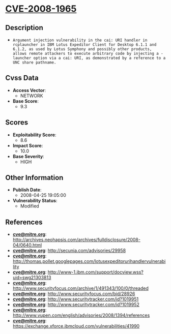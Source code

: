 
# [CVE-2008-1965](https://cve.mitre.org/cgi-bin/cvename.cgi?name=CVE-2008-1965)

## Description

- `Argument injection vulnerability in the cai: URI handler in rcplauncher in IBM Lotus Expeditor Client for Desktop 6.1.1 and 6.1.2, as used by Lotus Symphony and possibly other products, allows remote attackers to execute arbitrary code by injecting a -launcher option via a cai: URI, as demonstrated by a reference to a UNC share pathname.`

## Cvss Data

- **Access Vector**:
  - NETWORK
- **Base Score**:
  - 9.3

## Scores

- **Exploitability Score**:
  - 8.6
- **Impact Score**:
  - 10.0
- **Base Severity**:
  - HIGH

## Other Information

- **Publish Date**:
  - 2008-04-25 19:05:00
- **Vulnerability Status**:
  - Modified

## References

- **cve@mitre.org**: http://archives.neohapsis.com/archives/fulldisclosure/2008-04/0640.html
- **cve@mitre.org**: http://secunia.com/advisories/29958
- **cve@mitre.org**: http://thomas.pollet.googlepages.com/lotusexpeditorurihandlervulnerability
- **cve@mitre.org**: http://www-1.ibm.com/support/docview.wss?uid=swg21303813
- **cve@mitre.org**: http://www.securityfocus.com/archive/1/491343/100/0/threaded
- **cve@mitre.org**: http://www.securityfocus.com/bid/28926
- **cve@mitre.org**: http://www.securitytracker.com/id?1019951
- **cve@mitre.org**: http://www.securitytracker.com/id?1019952
- **cve@mitre.org**: http://www.vupen.com/english/advisories/2008/1394/references
- **cve@mitre.org**: https://exchange.xforce.ibmcloud.com/vulnerabilities/41990

